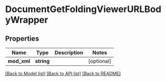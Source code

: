 # DocumentGetFoldingViewerURLBodyWrapper

## Properties
Name | Type | Description | Notes
------------ | ------------- | ------------- | -------------
**mod_xml** | **string** |  | [optional] 

[[Back to Model list]](../README.md#documentation-for-models) [[Back to API list]](../README.md#documentation-for-api-endpoints) [[Back to README]](../README.md)


